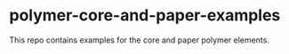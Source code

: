 polymer-core-and-paper-examples
===============================

This repo contains examples for the core and paper polymer elements.
